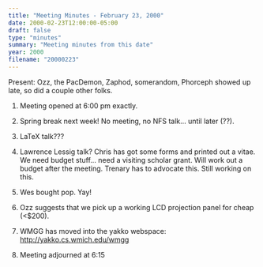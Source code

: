 ```yaml
---
title: "Meeting Minutes - February 23, 2000"
date: 2000-02-23T12:00:00-05:00
draft: false
type: "minutes"
summary: "Meeting minutes from this date"
year: 2000
filename: "20000223"
---
```


Present: Ozz, the PacDemon, Zaphod, somerandom, Phorceph showed up late, so did a couple other folks. </p><p>
1. Meeting opened at 6:00 pm exactly. </p><p>
2. Spring break next week!  No meeting, no NFS talk...  until later (??).   </p><p>
3. LaTeX talk???   </p><p>
4. Lawrence Lessig talk?  Chris has got some forms and printed out a vitae.  We need budget stuff...  need a visiting scholar grant.  Will work out a budget after the meeting.  Trenary has to advocate this.  Still working on this. </p><p>
5. Wes bought pop.  Yay! </p><p>
6. Ozz suggests that we pick up a working LCD projection panel for cheap (<$200).     </p><p>
7. WMGG has moved into the yakko webspace: http://yakko.cs.wmich.edu/wmgg </p><p>
8. Meeting adjourned at 6:15 </p>
